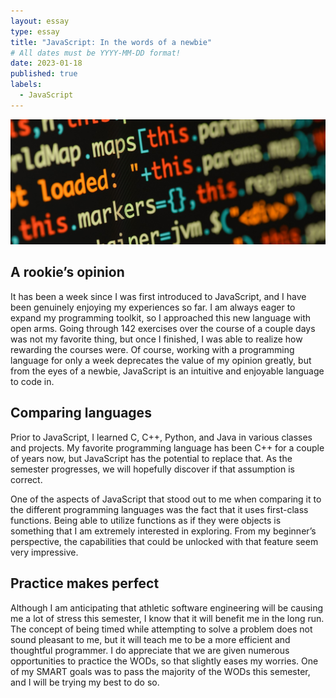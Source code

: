 ```yaml
---
layout: essay
type: essay
title: "JavaScript: In the words of a newbie"
# All dates must be YYYY-MM-DD format!
date: 2023-01-18
published: true
labels:
  - JavaScript
---
```


<div class="text-center p-4">
  <img width="600px" src="../img/javascript-code.jpg" class="img-thumbnail" >
</div>

## A rookie’s opinion
It has been a week since I was first introduced to JavaScript, and I have been genuinely enjoying my experiences so far. I am always eager to expand my programming toolkit, so I approached this new language with open arms. Going through 142 exercises over the course of a couple days was not my favorite thing, but once I finished, I was able to realize how rewarding the courses were. Of course, working with a programming language for only a week deprecates the value of my opinion greatly, but from the eyes of a newbie, JavaScript is an intuitive and enjoyable language to code in.

## Comparing languages
Prior to JavaScript, I learned C, C++, Python, and Java in various classes and projects. My favorite programming language has been C++ for a couple of years now, but JavaScript has the potential to replace that. As the semester progresses, we will hopefully discover if that assumption is correct.

One of the aspects of JavaScript that stood out to me when comparing it to the different programming languages was the fact that it uses first-class functions. Being able to utilize functions as if they were objects is something that I am extremely interested in exploring. From my beginner’s perspective, the capabilities that could be unlocked with that feature seem very impressive. 

## Practice makes perfect
Although I am anticipating that athletic software engineering will be causing me a lot of stress this semester, I know that it will benefit me in the long run. The concept of being timed while attempting to solve a problem does not sound pleasant to me, but it will teach me to be a more efficient and thoughtful programmer. I do appreciate that we are given numerous opportunities to practice the WODs, so that slightly eases my worries. One of my SMART goals was to pass the majority of the WODs this semester, and I will be trying my best to do so.
